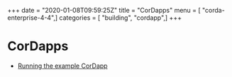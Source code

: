 +++
date = "2020-01-08T09:59:25Z"
title = "CorDapps"
menu = [ "corda-enterprise-4-4",]
categories = [ "building", "cordapp",]
+++


# CorDapps


* [Running the example CorDapp](tutorial-cordapp.md)



